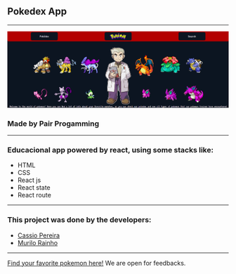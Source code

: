 ## Pokedex App

---

![landingpage project](./src/img/background-pokeworld.png)

### Made by Pair Progamming

---

### Educacional app powered by react, using some stacks like:
 - HTML
 - CSS
 - React js
 - React state
 - React route

---

### This project was done by the developers:
 - [Cassio Pereira](https://github.com/cassiorodp)
 - [Murilo Rainho](https://github.com/Murilo-Rainho)

---

[Find your favorite pokemon here!](https://cassiorodp.github.io/pokemon-world/)
We are open for feedbacks.
